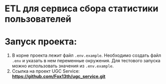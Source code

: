 # ETL для сервиса сбора статистики пользователей

# Запуск проекта:
1) В корне проекта лежит файл `.env.example`. Необходимо создать файл `.env` и указать в нем переменные окружения. Для тестового запуска можно использовать значения из `.env.example`.
2) Ссылка на проект UGC Service: **https://github.com/Fox13th/ugc_service.git**
